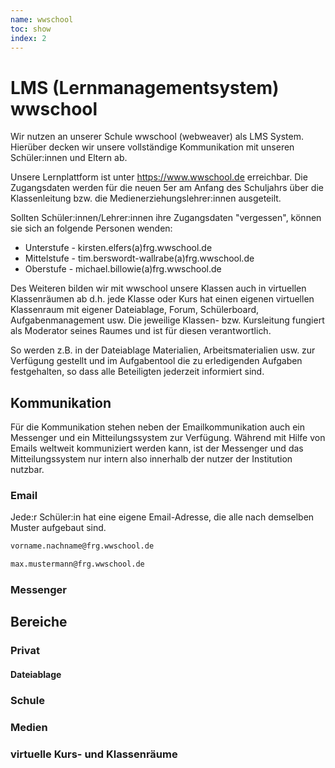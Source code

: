 ```yaml
---
name: wwschool
toc: show
index: 2
---
```

# LMS (Lernmanagementsystem) wwschool
Wir nutzen an unserer Schule wwschool (webweaver) als LMS System. Hierüber decken wir unsere vollständige Kommunikation mit unseren Schüler:innen und Eltern ab. 

Unsere Lernplattform ist unter https://www.wwschool.de erreichbar. Die Zugangsdaten werden für die neuen 5er am Anfang des Schuljahrs über die Klassenleitung bzw. die Medienerziehungslehrer:innen ausgeteilt.

Sollten Schüler:innen/Lehrer:innen ihre Zugangsdaten "vergessen", können sie sich an folgende Personen wenden:
+ Unterstufe - kirsten.elfers(a)frg.wwschool.de
+ Mittelstufe - tim.berswordt-wallrabe(a)frg.wwschool.de
+ Oberstufe - michael.billowie(a)frg.wwschool.de

Des Weiteren bilden wir mit wwschool unsere Klassen auch in virtuellen Klassenräumen ab d.h. jede Klasse oder Kurs hat einen eigenen virtuellen Klassenraum mit eigener Dateiablage, Forum, Schülerboard, Aufgabenmanagement usw.
Die jeweilige Klassen- bzw. Kursleitung fungiert als Moderator seines Raumes und ist für diesen verantwortlich.

So werden z.B. in der Dateiablage  Materialien, Arbeitsmaterialien usw. zur Verfügung gestellt und im Aufgabentool die zu erledigenden Aufgaben festgehalten, so dass alle Beteiligten jederzeit informiert sind.

## Kommunikation
Für die Kommunikation stehen neben der Emailkommunikation auch ein Messenger und ein Mitteilungssystem zur Verfügung. 
Während mit Hilfe von Emails weltweit kommuniziert werden kann, ist der Messenger und das Mitteilungssystem nur intern also innerhalb der nutzer der Institution nutzbar.

### Email
Jede:r Schüler:in hat eine eigene Email-Adresse, die alle nach demselben Muster aufgebaut sind.
```md
vorname.nachname@frg.wwschool.de

max.mustermann@frg.wwschool.de
```
### Messenger

## Bereiche
### Privat
#### Dateiablage

### Schule
### Medien
### virtuelle Kurs- und Klassenräume


